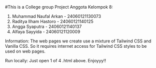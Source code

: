 #This is a College group Project
Anggota Kelompok 8:
1. Muhammad Naufal Arkan - 24060121130073
2. Raditya Ilham Hastoro - 24060121140125
3. Angga Syaputra 	     - 24060121140137
4. Alfaya Sayyida 	     - 24060121120009

Information:
The web pages we create use a mixture of Tailwind CSS and Vanilla CSS.
So it requires internet access for Tailwind CSS styles to be used on web pages.

Run locally:
Just open 1 of 4 .html above. Enjoyyy!!
 
